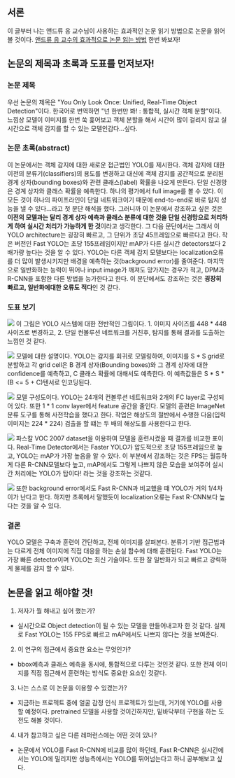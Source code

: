 ## 서론
 이 글부터 나는 앤드류 응 교수님이 사용하는 효과적인 논문 읽기 방법으로 논문을 읽어 볼 것이다. [앤드류 응 교수의 효과적으로 논문 읽는 방법](https://media-ai.tistory.com/7) 한번 봐보자!
 
## 논문의 제목과 초록과 도표를 먼저보자!

### 논문 제목
 우선 논문의 제목은 "You Only Look Once: Unified, Real-Time Object Detection"이다. 한국어로 번역하면 "넌 한번만 봐! : 통합적, 실시간 객체 분할"이다. 느낌상 모델이 이미지를 한번 쑥 흝어보고 객체 분할을 해서 시간이 많이 걸리지 않고 실시간으로 객체 감지를 할 수 있는 모델인갑다...싶다.
 
### 논문 초록(abstract)
 이 논문에서는 객체 감지에 대한 새로운 접근법인 YOLO를 제시한다. 객체 감지에 대한 이전의 분류기(classifiers)의 용도를 변경하고 대신에 객체 감지를 공간적으로 분리된 경계 상자(bounding boxes)와 관련 클래스(label) 확률을 나오게 만든다. 단일 신경망은 경계 상자와 클래스 확률을 예측한다. 하나의 평가에서 full image를 볼 수 있다. 이 모든 것이 하나의 파이프라인이 단일 네트워크이기 때문에 end-to-end로 바로 탐지 성능을 낼 수 있다...라고 첫 문단 해석을 했다. 그러니까 이 논문에서 강조하고 싶은 것은 **이전의 모델과는 달리 경계 상자 예측과 클래스 분류에 대한 것을 단일 신경망으로 처리하게 하여 실시간 처리가 가능하게 한 것**이라고 생각한다. 그 다음 문단에서는 그래서 이 YOLO architecture는 굉장히 빠르고, 그 단위가 초당 45프레임으로 빠르다고 한다. 작은 버전인 Fast YOLO는 초당 155프레임이지만 mAP가 다른 실시간 detectors보다 2배가량 높다는 것을 알 수 있다. YOLO는 다른 객체 감지 모델보다는 localization오류를 더 많이 발생시키지만 배경을 예측하는 것(background error)를 줄여준다. 마지막으로 일반화하는 능력이 뛰어나 input image가 깨져도 망가지는 경우가 적고, DPM과 R-CNN을 포함한 다른 방법을 능가한다고 한다. 이 문단에서도 강조하는 것은 **굉장히 빠르고, 일반화에대한 오류도 적다**인 것 같다.
 
### 도표 보기
![](https://images.velog.io/images/sanha9999/post/854343c2-c24f-4e35-89ea-ac152a4ba67b/image.png)
이 그림은 YOLO 시스템에 대한 전반적인 그림이다. 1. 이미지 사이즈를 448 * 448 사이즈로 변경하고, 2. 단일 컨볼루션 네트워크를 거친후, 탐지를 통해 결과를 도출하는 느낌인 것 같다.

![](https://images.velog.io/images/sanha9999/post/96dfc76c-0c6e-4464-ae95-5eeae44f13ea/image.png)
모델에 대한 설명이다. YOLO는 감지를 회귀로 모델링하여, 이미지를 S * S grid로 분할하고 각 grid cell은 B 경계 상자(Bounding boxes)와 그 경계 상자에 대한 confidence를 예측하고,
C 클래스 확률에 대해서도 예측한다. 이 예측값들은 S * S * (B <= 5 + C)텐서로 인코딩된다.

![](https://images.velog.io/images/sanha9999/post/ca573062-f612-4647-8a25-29cd384f8362/image.png)
모델 구성도이다. YOLO는 24개의 컨볼루션 네트워크와 2개의 FC layer로 구성되어 있다. 또한 1 * 1 conv layer에서 feature 공간을 줄인다. 모델의 훈련은 ImageNet 분류 도구를 통해 사전학습을 했다고 한다. 작업은 해상도의 절반에서 수행한 다음(입력 이미지는 224 * 224) 검출을 할 떄는 두 배의 해상도를 사용한다고 한다.

![](https://images.velog.io/images/sanha9999/post/f03df5fd-fb18-4ca5-a585-d1675eaf9248/image.png)
파스칼 VOC 2007 dataset을 이용하여 모델을 훈련시켰을 때 결과를 비교한 표이다. Real-Time Detector에서는 Faster YOLO가 압도적으로 초당 155프레임으로 높고, YOLO는 mAP가 가장 높음을 알 수 있다. 이 부분에서 강조하는 것은 FPS는 월등하게 다른 R-CNN모델보다 높고, mAP에서도 그렇게 나쁘지 않은 모습을 보여주어 실시간 처리에는 YOLO가 탑이다! 라는 것을 강조하는 것같다.

![](https://images.velog.io/images/sanha9999/post/3e36aa00-3a74-4027-bcfb-16406de22a00/image.png)
또한 background error에서도 Fast R-CNN과 비교했을 떄 YOLO가 거의 1/4차이가 난다고 한다. 하지만 초록에서 말했듯이 localization오류는 Fast R-CNN보다 높다는 것을 알 수 있다.

### 결론
YOLO 모델은 구축과 훈련이 간단하고, 전체 이미지를 살펴본다. 분류기 기반 접근법과는 다르게 전체 이미지에 직접 대응을 하는 손실 함수에 대해 훈련된다. Fast YOLO는 가장 빠른 detector이며 YOLO는 최신 기술이다. 또한 잘 일반화가 되고 빠르고 강력하게 물체를 감지 할 수 있다.


## 논문을 읽고 해야할 것!
1. 저자가 뭘 해내고 싶어 했는가?
- 실시간으로 Object detection이 될 수 있는 모델을 만들어내고자 한 것 같다. 실제로 Fast YOLO는 155 FPS로 빠르고 mAP에서도 나쁘지 않다는 것을 보여준다.
2. 이 연구의 접근에서 중요한 요소는 무엇인가?
- bbox예측과 클래스 예측을 동시에, 통합적으로 다루는 것인것 같다. 또한 전체 이미지를 직접 접근해서 훈련하는 방식도 중요한 요소인 것같다.
3. 나는 스스로 이 논문을 이용할 수 있겠는가?
- 지금하는 프로젝트 중에 얼굴 감정 인식 프로젝트가 있는데, 거기에 YOLO를 사용할 예정이다. pretrained 모델을 사용할 것이긴하지만, 밑바닥부터 구현을 하는 도전도 해볼 것이다.
4. 내가 참고하고 싶은 다른 레퍼런스에는 어떤 것이 있나?
- 논문에서 YOLO를 Fast R-CNN에 비교를 많이 하던데, Fast R-CNN은 실시간에서는 YOLO에 밀리지만 성능측에서는 YOLO를 뛰어넘는다고 하니 공부해보고 싶다.

